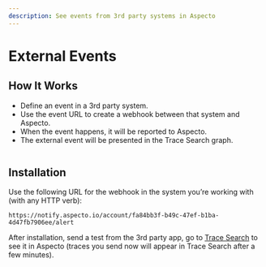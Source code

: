```yaml
---
description: See events from 3rd party systems in Aspecto
---
```


# External Events

## How It Works

* Define an event in a 3rd party system.
* Use the event URL to create a webhook between that system and Aspecto.
* When the event happens, it will be reported to Aspecto.
* The external event will be presented in the Trace Search graph.

<div align="center">

<img src="https://app.aspecto.io/a1a1f91d9aa5a99e4c8051700ad6ec4b.svg" alt="">

</div>

## Installation

Use the following URL for the webhook in the system you’re working with (with any HTTP verb):

```
https://notify.aspecto.io/account/fa84bb3f-b49c-47ef-b1ba-4d47fb7906ee/alert
```

After installation, send a test from the 3rd party app, go to [Trace Search](https://app.aspecto.io/04a62f43/search) to see it in Aspecto (traces you send now will appear in Trace Search after a few minutes).
